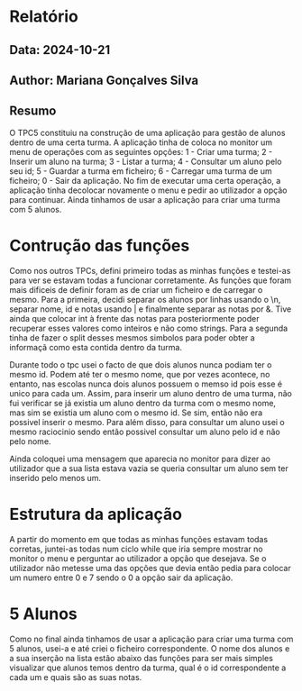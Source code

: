 # Relatório
## Data: 2024-10-21
## Author: Mariana Gonçalves Silva

## Resumo

O TPC5 constituiu na construção de uma aplicação para gestão de alunos dentro de uma certa turma.
A aplicação tinha de coloca no monitor um menu de operações com as seguintes opções: 1 - Criar uma turma; 2 - Inserir um aluno na turma; 3 - Listar a turma; 4 - Consultar um aluno pelo seu id; 5 - Guardar a turma em ficheiro; 6 - Carregar uma turma de um ficheiro; 0 -  Sair da aplicação. No fim de executar uma certa operação, a aplicação tinha decolocar novamente o menu e pedir ao utilizador a opção para continuar. Ainda tinhamos de usar a aplicação para criar uma turma com 5 alunos.

# Contrução das funções

Como nos outros TPCs, defini primeiro todas as minhas funções e testei-as para ver se estavam todas a funcionar corretamente.
As funções que foram mais dificeis de definir foram as de criar um ficheiro e de carregar o mesmo. Para a primeira, decidi separar os alunos por linhas usando o \n, separar nome, id e notas usando | e finalmente separar as notas por &. Tive ainda que colocar int à frente das notas para posteriormente poder recuperar esses valores como inteiros e não como strings. Para a segunda tinha de fazer o split desses mesmos simbolos para poder obter a informaçã como esta contida dentro da turma.

Durante todo o tpc usei o facto de que dois alunos nunca podiam ter o mesmo id. Podem até ter o mesmo nome, que por vezes acontece, no entanto, nas escolas nunca dois alunos possuem o memso id pois esse é unico para cada um. Assim, para inserir um aluno dentro de uma turma, não fui verificar se já existia um aluno dentro da turma com o mesmo nome, mas sim se existia um aluno com o mesmo id. Se sim, então não era possivel inserir o mesmo.
Para além disso, para consultar um aluno usei o mesmo raciocinio sendo então possivel consultar um aluno pelo id e não pelo nome.

Ainda coloquei uma mensagem que aparecia no monitor para dizer ao utilizador que a sua lista estava vazia se queria consultar um aluno sem ter inserido pelo menos um.

# Estrutura da aplicação

A partir do momento em que todas as minhas funções estavam todas corretas, juntei-as todas num ciclo while que iria sempre mostrar no monitor o menu e perguntar ao utilizador a opção que desejava. Se o utilizador não metesse uma das opções que devia então pedia para colocar um numero entre 0 e 7 sendo o 0 a opção sair da aplicação.

# 5 Alunos

Como no final ainda tinhamos de usar a aplicação para criar uma turma com 5 alunos, usei-a e até criei o ficheiro correspondente. O nome dos alunos e a sua inserção na lista estão abaixo das funções para ser mais simples visualizar que alunos temos dentro da turma, qual é o id correspondente a cada um e quais são as suas notas.